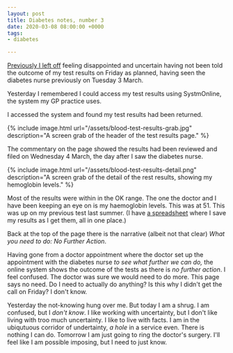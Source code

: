 ```yaml
---
layout: post
title: Diabetes notes, number 3
date: 2020-03-08 08:00:00 +0000
tags:
- diabetes

---
```

[Previously I left off](https://www.ermlikeyeah.com/diabetes-number-2) feeling disappointed and uncertain having not been told the outcome of my test results on Friday as planned, having seen the diabetes nurse previously on Tuesday 3 March.

Yesterday I remembered I could access my test results using SystmOnline, the system my GP practice uses.

I accessed the system and found my test results had been returned.

{% include image.html url="/assets/blood-test-results-grab.jpg" description="A screen grab of the header of the test results page." %}

The commentary on the page showed the results had been reviewed and filed on Wednesday 4 March, the day after I saw the diabetes nurse.

{% include image.html url="/assets/blood-test-results-detail.png" description="A screen grab of the detail of the rest results, showing my hemoglobin levels." %}

Most of the results were within in the OK range. The one the doctor and I have been keeping an eye on is my haemoglobin levels. This was at 51. This was up on my previous test last summer. (I have [a spreadsheet](https://www.icloud.com/numbers/02wb223nySZ6XmUED4XcJQWzw#blood) where I save my results as I get them, all in one place.)

Back at the top of the page there is the narrative (albeit not that clear) _What you need to do: No Further Action_.

Having gone from a doctor appointment where the doctor set up the appointment with the diabetes nurse _to see what further we can do,_ the online system shows the outcome of the tests as there is _no further action_. I feel confused. The doctor was sure we would need to do more. This page says no need. Do I need to actually do anything? Is this why I didn't get the call on Friday? I don't know.

Yesterday the not-knowing hung over me. But today I am a shrug. I am confused, but I _don't know_. I like working with uncertainty, but I don't like living with troo much uncertainty. I like to live with facts. I am in the ubiqutuous corridor of undertainty, _a hole_ in a service even. There is nothing I can do. Tomorrow I am just going to ring the doctor's surgery. I'll feel like I am possible imposing, but I need to just know.